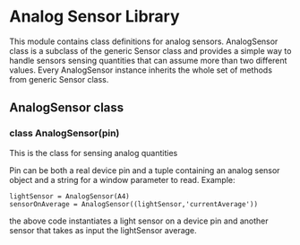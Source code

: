 <!-- _analogSensor -->
<!-- module: analogSensor -->
# Analog Sensor Library

This module contains class definitions for analog sensors. AnalogSensor class is a subclass of the generic Sensor class and provides a simple way to handle sensors sensing quantities that can assume more than two different values. Every AnalogSensor instance inherits the whole set of methods from generic Sensor class.

## AnalogSensor class


### class AnalogSensor(pin)
This is the class for sensing analog quantities

Pin can be both a real device pin and a tuple containing an analog sensor object
and a string for a window parameter to read.
Example:

```
lightSensor = AnalogSensor(A4)
sensorOnAverage = AnalogSensor((lightSensor,'currentAverage'))
```

the above code instantiates a light sensor on a device pin and another sensor that takes as input the lightSensor average.
